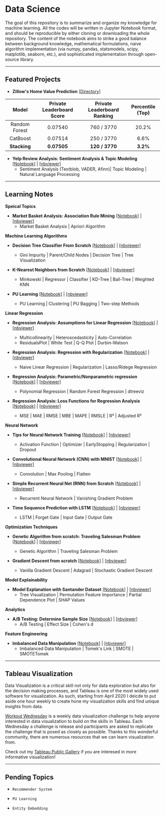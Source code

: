 # Data Science
The goal of this repository is to summarize and organize my knowledge for machine learning. All the codes will be written in Jupyter Notebook format, and should be reproducible by either cloning or downloading the whole repository. The content of the notebook aims to strike a good balance between background knowledge, mathematical formulations, naive algorithm implementation (via numpy, pandas, statsmodels, scipy, matplotlib, seaborn, etc.), and sophisticated implementation through open-source library.

---
## Featured Projects

* **Zillow's Home Value Prediction** [[Directory]](https://github.com/patrick-ytchou/Kaggle-Zillow-Home-Value)

| Model | Private Leaderboard Score | Private Leaderboard Ranking | Percentile (Top) |
| :---: | :---:| :---: | :---: |
| Random Forest | 0.07540 | 760 / 3770 | 20.2% |
| CatBoost | 0.07514 | 250 / 3770 | 6.6% |
| **Stacking** | **0.07505** | **120 / 3770** | **3.2%** |


* **Yelp Review Analysis: Sentiment Analysis & Topic Modeling** [[Notebook]](https://github.com/patrick-ytchou/Data-Science/blob/master/Projects/YelpReviewAnalysis/Yelp%20Review%20Analysis%20--%20Sentiment%20Analysis%20%26%20Topic%20Modeling.ipynb) | [[nbviewer]](https://nbviewer.jupyter.org/github/patrick-ytchou/Data-Science/blob/master/Projects/YelpReviewAnalysis/Yelp%20Review%20Analysis%20--%20Sentiment%20Analysis%20%26%20Topic%20Modeling.ipynb)
    * Sentiment Analysis (Textblob, VADER, Afinn)| Topic Modeling | Natural Language Processing 

---
## Learning Notes

**Speical Topics**

* **Market Basket Analysis: Association Rule Mining** [[Notebook]](hhttps://github.com/patrick-ytchou/Data-Science/blob/master/Notes/AssociationRules/Market%20Basket%20Analysis%20--%20Association%20Rule%20Explained.ipynb) | [[nbviewer]](https://nbviewer.jupyter.org/github/patrick-ytchou/Data-Science/blob/master/Notes/AssociationRules/Market%20Basket%20Analysis%20--%20Association%20Rule%20Explained.ipynb)
    * Market Basket Analysis | Apriori Algorithm


**Machine Learning Algorithms**

* **Decision Tree Classifier From Scratch** [[Notebook]](https://github.com/patrick-ytchou/Data-Science/blob/master/Notes/ML%20Algos/Tree/Decision%20Tree%20Classifier%20from%20Scratch.ipynb) | [[nbviewer]](https://nbviewer.jupyter.org/github/patrick-ytchou/Data-Science/blob/master/Notes/ML%20Algos/Tree/Decision%20Tree%20Classifier%20from%20Scratch.ipynb)
    * Gini Impurity | Parent/Child Nodes | Decision Tree | Tree Visualization

* **K-Nearest Neighbors from Scratch** [[Notebook]](https://github.com/patrick-ytchou/Data-Science/blob/master/Notes/ML%20Algos/Clustering/K-Nearest%20Neighbors%20from%20Scratch.ipynb) | [[nbviewer]](https://nbviewer.jupyter.org/github/patrick-ytchou/Data-Science/blob/master/Notes/ML%20Algos/Clustering/K-Nearest%20Neighbors%20from%20Scratch.ipynb)
    * Minkowski | Regressor | Classifier | KD-Tree | Ball-Tree | Weighted KNN
  
* **PU Learning** [[Notebook]](https://github.com/patrick-ytchou/Data-Science/blob/master/Notes/ML%20Algos/PU%20Learning.ipynb) | [[nbviewer]](https://nbviewer.jupyter.org/github/patrick-ytchou/Data-Science/blob/master/Notes/ML%20Algos/PU%20Learning.ipynb)
    * PU Learning | Clustering | PU Bagging | Two-step Methods


**Linear Regression**
* **Regression Analysis: Assumptions for Linear Regression** [[Notebook]](https://github.com/patrick-ytchou/Data-Science/blob/master/Notes/ML%20Algos/Regression/Regression%20Analysis%20--%20Assumptions%20for%20Linear%20Regression.ipynb) | [[nbviewer]](https://nbviewer.jupyter.org/github/patrick-ytchou/Data-Science/blob/master/Notes/ML%20Algos/Regression/Regression%20Analysis%20--%20Assumptions%20for%20Linear%20Regression.ipynb)
    * Multicollinearity | Heteroscedasticity | Auto-Correlation
    * ResidualsPlot | White Test | Q-Q Plot | Durbin-Watson
    
* **Regression Analysis: Regression with Regularization** [[Notebook]](https://github.com/patrick-ytchou/Data-Science/blob/master/Notes/ML%20Algos/Regression/Regression%20Analysis%20--%20Regression%20with%20Regularization.ipynb) | [[nbviewer]](https://nbviewer.jupyter.org/github/patrick-ytchou/Data-Science/blob/master/Notes/ML%20Algos/Regression/Regression%20Analysis%20--%20Regression%20with%20Regularization.ipynb)
    * Naive Linear Regression | Regularization | Lasso/Ridege Regression
    
* **Regression Analysis: Parametric/Nonparametric regression** [[Notebook]](https://github.com/patrick-ytchou/Data-Science/blob/master/Notes/ML%20Algos/Regression/Regression%20Analysis%20--%20Parametric%20and%20Nonparametric%20Regression.ipynb) | [[nbviewer]](https://nbviewer.jupyter.org/github/patrick-ytchou/Data-Science/blob/master/Notes/ML%20Algos/Regression/Regression%20Analysis%20--%20Parametric%20and%20Nonparametric%20Regression.ipynb)
    * Polynomial Regression | Random Forest Regression | dtreeviz
    
* **Regression Analysis: Loss Functions for Regression Analysis** [[Notebook]](https://github.com/patrick-ytchou/Data-Science/blob/master/Notes/ML%20Algos/Regression/Regression%20Analysis%20--%20Loss%20Functions%20for%20Regression%20Analysis.ipynb) | [[nbviewer]](https://nbviewer.jupyter.org/github/patrick-ytchou/Data-Science/blob/master/Notes/ML%20Algos/Regression/Regression%20Analysis%20--%20Loss%20Functions%20for%20Regression%20Analysis.ipynb)
    * MSE | MAE | RMSE | MBE | MAPE | RMSLE | R² | Adjusted R²

**Neural Network**
* **Tips for Neural Network Training** [[Notebook]](https://github.com/patrick-ytchou/Data-Science/blob/master/Notes/ML%20Algos/NeuralNetwork/Tips%20for%20Neural%20Network%20Training.ipynb) | [[nbviewer]](https://nbviewer.jupyter.org/github/patrick-ytchou/Data-Science/blob/master/Notes/ML%20Algos/NeuralNetwork/Tips%20for%20Neural%20Network%20Training.ipynb)
	* Activation Function | Optimizer | EarlyStopping | Regularization | Dropout

* **Convolutional Neural Network (CNN) with MNIST** [[Notebook]](https://github.com/patrick-ytchou/Data-Science/blob/master/Notes/ML%20Algos/NeuralNetwork/Convolutional%20Neural%20Network%20with%20MNIST.ipynb) | [[nbviewer]](https://nbviewer.jupyter.org/github/patrick-ytchou/Data-Science/blob/master/Notes/ML%20Algos/NeuralNetwork/Convolutional%20Neural%20Network%20with%20MNIST.ipynb)
	* Convolution | Max Pooling | Flatten

* **Simple Recurrent Neural Net (RNN) from Scratch** [[Notebook]](https://github.com/patrick-ytchou/Data-Science/blob/master/Notes/ML%20Algos/NeuralNetwork/Simple%20Recurrent%20Neural%20Net%20(RNN)%20from%20Scratch.ipynb) | [[nbviewer]](https://nbviewer.jupyter.org/github/patrick-ytchou/Data-Science/blob/master/Notes/ML%20Algos/NeuralNetwork/Simple%20Recurrent%20Neural%20Net%20%28RNN%29%20from%20Scratch.ipynb)
	* Recurrent Neural Network | Vanishing Gradient Problem 

* **Time Sequence Prediction with LSTM** [[Notebook]](https://github.com/patrick-ytchou/Data-Science/blob/master/Notes/ML%20Algos/NeuralNetwork/Time%20Sequence%20Prediction%20with%20LSTM.ipynb) | [[nbviewer]](https://nbviewer.jupyter.org/github/patrick-ytchou/Data-Science/blob/master/Notes/ML%20Algos/NeuralNetwork/Time%20Sequence%20Prediction%20with%20LSTM.ipynb)
	* LSTM | Forget Gate | Input Gate | Output Gate 


**Optimization Techniques**

* **Genetic Algorithm from scratch: Traveling Salesman Problem** [[Notebook]](https://github.com/patrick-ytchou/Data-Science/blob/master/Notes/ML%20Algos/Optimization/Genetic%20Algorithm%20from%20Scratch%20--%20Traveling%20Salesman%20Problem.ipynb) | [[nbviewer]](https://nbviewer.jupyter.org/github/patrick-ytchou/Data-Science/blob/master/Notes/ML%20Algos/Optimization/Genetic%20Algorithm%20from%20Scratch%20--%20Traveling%20Salesman%20Problem.ipynb)
    * Genetic Algorithm | Traveling Salesman Problem 

* **Gradient Descent from scratch** [[Notebook]](https://github.com/patrick-ytchou/Data-Science/blob/master/Notes/ML%20Algos/Optimization/Gradient%20Descent%20from%20Scratch.ipynb) | [[nbviewer]](https://nbviewer.jupyter.org/github/patrick-ytchou/Data-Science/blob/master/Notes/ML%20Algos/Optimization/Gradient%20Descent%20from%20Scratch.ipynb)
	* Vanilla Gradient Descent | Adagrad | Stochastic Gradient Descent

**Model Explainability**

* **Model Explanation with Santander Dataset** [[Notebook]](https://github.com/patrick-ytchou/Data-Science/blob/master/Notes/ModelExplanation/Model%20Explanation%20with%20Santander%20Dataset.ipynb) | [[nbviewer]](https://nbviewer.jupyter.org/github/patrick-ytchou/Data-Science/blob/master/Notes/ModelExplanation/Model%20Explanation%20with%20Santander%20Dataset.ipynb)
	* Tree Visualization | Permutation Feature Importance | Partial Dependence Plot | SHAP Values

**Analytics**

* **A/B Testing: Determine Sample Size** [[Notebook]](https://github.com/patrick-ytchou/Data-Science/blob/master/Notes/AB%20Testing/AB-Testing%20-%20Determine%20Sample%20Size.ipynb) | [[nbviewer]](https://nbviewer.jupyter.org/github/patrick-ytchou/Data-Science/blob/master/Notes/AB%20Testing/AB-Testing%20-%20Determine%20Sample%20Size.ipynb)
	* A/B Testing | Effect Size | Cohen's d

**Feature Engineering**

* **Imbalanced Data Manipulation** [[Notebook]](https://github.com/patrick-ytchou/Data-Science/blob/master/Notes/ImbalancedDataManipulation/Imbalanced%20Dataset%20Manipulation.ipynb) | [[nbviewer]](https://nbviewer.jupyter.org/github/patrick-ytchou/Data-Science/blob/master/Notes/ImbalancedDataManipulation/Imbalanced%20Dataset%20Manipulation.ipynb)
    * Imbalanced Data Manipulation | Tomek's Link | SMOTE | SMOTETomek


---
## Tableau Visualization
Data Visualization is a critical skill not only for data exploration but also for the decision making processes, and Tableau is one of the most widely used software for visualization. As such, starting from April 2020 I deicde to put aside one hour weekly to create hone my visualization skills and find unique insights from data.

[Workout Wednesday](http://www.workout-wednesday.com/) is a weekly data visualization challenge to help anyone interested in data visualization to build on the skills in Tableau. Each Wednesday a challenge is release and participants are asked to replicate the challenge that is posed as closely as possible. Thanks to this wonderful community, there are numerous resources that we can learn visualization from.

Check out my [Tableau Public Gallery](https://public.tableau.com/profile/yung.tang.chou#!/) if you are interesed in more informative visualization!


---
## Pending Topics

* `Recommender System`

* `PU Learning`

* `Entity Embedding`